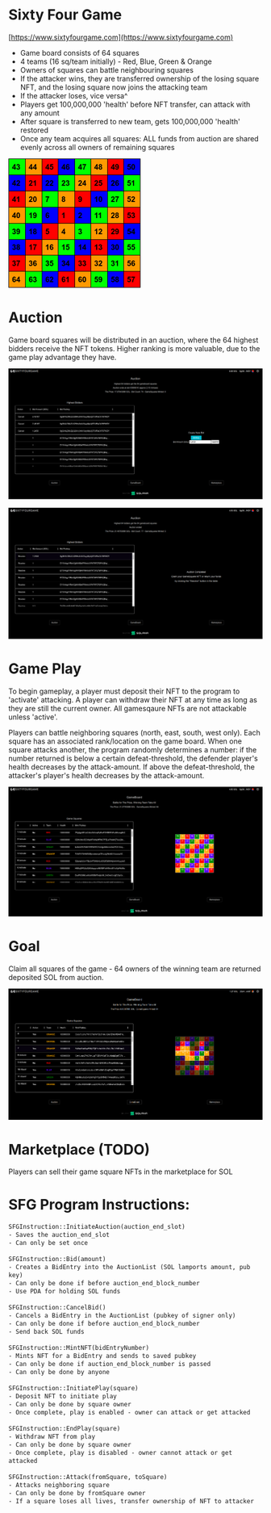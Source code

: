 # Sixty Four Game

[https://www.sixtyfourgame.com](https://www.sixtyfourgame.com)

- Game board consists of 64 squares
- 4 teams (16 sq/team initially) - Red, Blue, Green & Orange
- Owners of squares can battle neighbouring squares
- If the attacker wins, they are transferred ownership of the losing square NFT,
and the losing square now joins the attacking team
- If the attacker loses, vice versa^
- Players get 100,000,000 'health' before NFT transfer, can attack with any amount
- After square is transferred to new team, gets 100,000,000 'health' restored
- Once any team acquires all squares: ALL funds from auction are shared evenly across all owners of remaining squares

![Sixty Four Game Board](64board.png?raw=true "Sixty Four Game Board")

# Auction
Game board squares will be distributed in an auction, where the 64 highest bidders receive the NFT tokens. Higher ranking is more valuable, due to the game play advantage they have.

![Auction](AUCTION.png?raw=true "Sixty Four Game Board")

![Auction Resolve](AUCTION-RESOLVE.png?raw=true "Auction Resolve")

# Game Play
To begin gameplay, a player must deposit their NFT to the program to 'activate' attacking. A player can withdraw their NFT at any time as long as they are still the current owner. All gamesqaure NFTs are not attackable unless 'active'.

Players can battle neighboring squares (north, east, south, west only). Each square has an associated rank/location on the game board. When one square attacks another, the program randomly determines a number: if the number returned is below a certain defeat-threshold, the defender player's health decreases by the attack-amount. If above the defeat-threshold, the attacker's player's health decreases by the attack-amount.

![Game Board](GAMEBOARD-FRESH.png?raw=true "Gameboard")

# Goal
Claim all squares of the game - 64 owners of the winning team are returned deposited SOL from auction.

![Game Board Mid](MIDGAME.png?raw=true "Gameboard Mid")

# Marketplace (TODO)
Players can sell their game square NFTs in the marketplace for SOL


# SFG Program Instructions:
```
SFGInstruction::InitiateAuction(auction_end_slot)
- Saves the auction_end_slot
- Can only be set once

SFGInstruction::Bid(amount)
- Creates a BidEntry into the AuctionList (SOL lamports amount, pub key)  
- Can only be done if before auction_end_block_number
- Use PDA for holding SOL funds

SFGInstruction::CancelBid()
- Cancels a BidEntry in the AuctionList (pubkey of signer only)
- Can only be done if before auction_end_block_number
- Send back SOL funds

SFGInstruction::MintNFT(bidEntryNumber)
- Mints NFT for a BidEntry and sends to saved pubkey
- Can only be done if auction_end_block_number is passed
- Can only be done by anyone

SFGInstruction::InitiatePlay(square)
- Deposit NFT to initiate play
- Can only be done by square owner
- Once complete, play is enabled - owner can attack or get attacked

SFGInstruction::EndPlay(square)
- Withdraw NFT from play
- Can only be done by square owner
- Once complete, play is disabled - owner cannot attack or get attacked

SFGInstruction::Attack(fromSquare, toSquare)
- Attacks neighboring square
- Can only be done by fromSquare owner
- If a square loses all lives, transfer ownership of NFT to attacker

```
